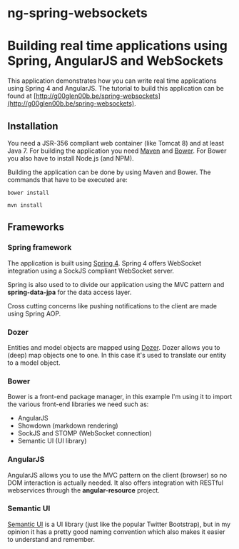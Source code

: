 ng-spring-websockets
====================

# Building real time applications using Spring, AngularJS and WebSockets

This application demonstrates how you can write real time applications using Spring 4 and AngularJS. The tutorial to build this application can be found at [http://g00glen00b.be/spring-websockets](http://g00glen00b.be/spring-websockets).

## Installation

You need a JSR-356 compliant web container (like Tomcat 8) and at least Java 7. For building the application you need [Maven](http://maven.apache.org) and [Bower](http://bower.io). For Bower you also have to install Node.js (and NPM).

Building the application can be done by using Maven and Bower. The commands that have to be executed are:

`bower install`

`mvn install`

## Frameworks

### Spring framework

The application is built using [Spring 4](http://spring.io). Spring 4 offers WebSocket integration using a SockJS compliant WebSocket server.

Spring is also used to to divide our application using the MVC pattern and **spring-data-jpa** for the data access layer.

Cross cutting concerns like pushing notifications to the client are made using Spring AOP.

### Dozer

Entities and model objects are mapped using [Dozer](http://dozer.sourceforge.net). Dozer allows you to (deep) map objects one to one. In this case it's used to translate our entity to a model object.

### Bower

Bower is a front-end package manager, in this example I'm using it to import the various front-end libraries we need such as:

* AngularJS
* Showdown (markdown rendering)
* SockJS and STOMP (WebSocket connection)
* Semantic UI (UI library)

### AngularJS

AngularJS allows you to use the MVC pattern on the client (browser) so no DOM interaction is actually needed. It also offers integration with RESTful webservices through the **angular-resource** project.

### Semantic UI

[Semantic UI](http://semantic-ui.com) is a UI library (just like the popular Twitter Bootstrap), but in my opinion it has a pretty good naming convention which also makes it easier to understand and remember.
